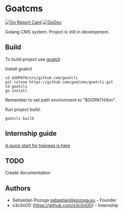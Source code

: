 # Goatcms
[![Go Report Card](https://goreportcard.com/badge/github.com/goatcms/goatcms)](https://goreportcard.com/report/github.com/goatcms/goatcms)
[![GoDoc](https://godoc.org/github.com/goatcms/goatcms?status.svg)](https://godoc.org/github.com/goatcms/goatcms)

Golang CMS system. Project is still in development.

## Build
To build project use [goatcli](https://github.com/goatcms/goatcli)

Install goatcli
```
cd $GOPATH/src/github.com/goatcli
git colone https://github.com/goatcms/goatcli.git
cd goatcli
go install
```
Remember to set path environment to "$GOPATH/bin".

Run project build:
```
goatcli build
```

## Internship guide
[A quick start for trainees is here](docs/intership_guide.md)

## TODO
Create documentation

## Authors
* Sebastian Pozoga <sebastian@pozoga.eu> - Founder
* s3c0nDD (https://github.com/s3c0nDD) - Internship

